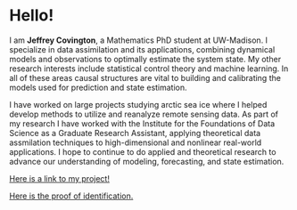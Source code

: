 # Hello!

I am **Jeffrey Covington**, a Mathematics PhD student at UW-Madison.
I specialize in data assimilation and its applications, combining dynamical models and observations to optimally estimate the system state.
My other research interests include statistical control theory and machine learning.
In all of these areas causal structures are vital to building and calibrating the models used for prediction and state estimation.

I have worked on large projects studying arctic sea ice where I helped develop methods to utilize and reanalyze remote sensing data.
As part of my research I have worked with the Institute for the Foundations of Data Science as a Graduate Research Assistant, applying theoretical data assmilation techniques to high-dimensional and nonlinear real-world applications.
I hope to continue to do applied and theoretical research to advance our understanding of modeling, forecasting, and state estimation. 

[Here is a link to my project!](./project)

[Here is the proof of identification.](./id)
